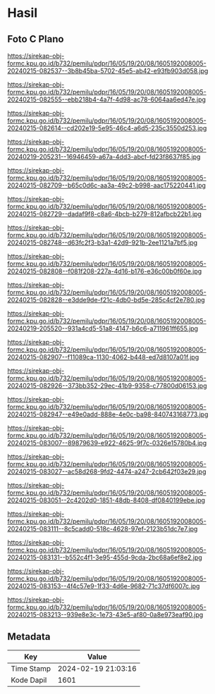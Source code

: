 # Hasil

## Foto C Plano

https://sirekap-obj-formc.kpu.go.id/b732/pemilu/pdpr/16/05/19/20/08/1605192008005-20240215-082537--3b8b45ba-5702-45e5-ab42-e93fb903d058.jpg

https://sirekap-obj-formc.kpu.go.id/b732/pemilu/pdpr/16/05/19/20/08/1605192008005-20240215-082555--ebb218b4-4a7f-4d98-ac78-6064aa6ed47e.jpg

https://sirekap-obj-formc.kpu.go.id/b732/pemilu/pdpr/16/05/19/20/08/1605192008005-20240215-082614--cd202e19-5e95-46c4-a6d5-235c3550d253.jpg

https://sirekap-obj-formc.kpu.go.id/b732/pemilu/pdpr/16/05/19/20/08/1605192008005-20240219-205231--16946459-a67a-4dd3-abcf-fd23f8637f85.jpg

https://sirekap-obj-formc.kpu.go.id/b732/pemilu/pdpr/16/05/19/20/08/1605192008005-20240215-082709--b65c0d6c-aa3a-49c2-b998-aac175220441.jpg

https://sirekap-obj-formc.kpu.go.id/b732/pemilu/pdpr/16/05/19/20/08/1605192008005-20240215-082729--dadaf9f8-c8a6-4bcb-b279-812afbcb22b1.jpg

https://sirekap-obj-formc.kpu.go.id/b732/pemilu/pdpr/16/05/19/20/08/1605192008005-20240215-082748--d63fc2f3-b3a1-42d9-921b-2ee1121a7bf5.jpg

https://sirekap-obj-formc.kpu.go.id/b732/pemilu/pdpr/16/05/19/20/08/1605192008005-20240215-082808--f081f208-227a-4d16-b176-e36c00b0f60e.jpg

https://sirekap-obj-formc.kpu.go.id/b732/pemilu/pdpr/16/05/19/20/08/1605192008005-20240215-082828--e3dde9de-f21c-4db0-bd5e-285c4cf2e780.jpg

https://sirekap-obj-formc.kpu.go.id/b732/pemilu/pdpr/16/05/19/20/08/1605192008005-20240219-205520--931a4cd5-51a8-4147-b6c6-a711961ff655.jpg

https://sirekap-obj-formc.kpu.go.id/b732/pemilu/pdpr/16/05/19/20/08/1605192008005-20240215-082907--f11089ca-1130-4062-b448-ed7d8107a01f.jpg

https://sirekap-obj-formc.kpu.go.id/b732/pemilu/pdpr/16/05/19/20/08/1605192008005-20240215-082926--373bb352-29ec-41b9-9358-c77800d06153.jpg

https://sirekap-obj-formc.kpu.go.id/b732/pemilu/pdpr/16/05/19/20/08/1605192008005-20240215-082947--e49e0add-888e-4e0c-ba98-840743168773.jpg

https://sirekap-obj-formc.kpu.go.id/b732/pemilu/pdpr/16/05/19/20/08/1605192008005-20240215-083007--89879639-e922-4625-9f7c-0326e15780b4.jpg

https://sirekap-obj-formc.kpu.go.id/b732/pemilu/pdpr/16/05/19/20/08/1605192008005-20240215-083027--ac58d268-9fd2-4474-a247-2cb642f03e29.jpg

https://sirekap-obj-formc.kpu.go.id/b732/pemilu/pdpr/16/05/19/20/08/1605192008005-20240215-083051--2c4202d0-1851-48db-8408-df0840199ebe.jpg

https://sirekap-obj-formc.kpu.go.id/b732/pemilu/pdpr/16/05/19/20/08/1605192008005-20240215-083111--8c5cadd0-518c-4628-97ef-2123b51dc7e7.jpg

https://sirekap-obj-formc.kpu.go.id/b732/pemilu/pdpr/16/05/19/20/08/1605192008005-20240215-083131--b552c4f1-3e95-455d-9cda-2bc68a6ef8e2.jpg

https://sirekap-obj-formc.kpu.go.id/b732/pemilu/pdpr/16/05/19/20/08/1605192008005-20240215-083153--4f4c57e9-1f33-4d6e-9682-71c37df6007c.jpg

https://sirekap-obj-formc.kpu.go.id/b732/pemilu/pdpr/16/05/19/20/08/1605192008005-20240215-083213--939e8e3c-1e73-43e5-af80-0a8e973eaf90.jpg


## Metadata

| Key        | Value               |
| ---------- | ------------------- |
| Time Stamp | 2024-02-19 21:03:16 |
| Kode Dapil | 1601                |



